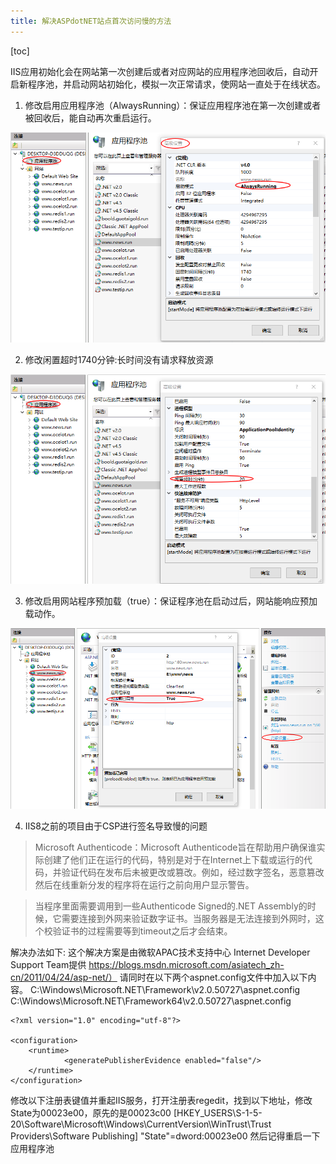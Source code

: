 ```yaml
---
title: 解决ASPdotNET站点首次访问慢的方法
---
```


[toc]

IIS应用初始化会在网站第一次创建后或者对应网站的应用程序池回收后，自动开启新程序池，并启动网站初始化，模拟一次正常请求，使网站一直处于在线状态。

1. 修改启用应用程序池（AlwaysRunning）：保证应用程序池在第一次创建或者被回收后，能自动再次重启运行。

![](https://raw.githubusercontent.com/OliverRen/olili_blog_img/master/解决ASPdotNET站点首次访问慢的方法/2020811/1597125020966.png)

2. 修改闲置超时1740分钟:长时间没有请求释放资源

![](https://raw.githubusercontent.com/OliverRen/olili_blog_img/master/解决ASPdotNET站点首次访问慢的方法/2020811/1597125020953.png)

3. 修改启用网站程序预加载（true）：保证程序池在启动过后，网站能响应预加载动作。

![](https://raw.githubusercontent.com/OliverRen/olili_blog_img/master/解决ASPdotNET站点首次访问慢的方法/2020811/1597125020964.png)

4. IIS8之前的项目由于CSP进行签名导致慢的问题

> Microsoft Authenticode：Microsoft Authenticode旨在帮助用户确保谁实际创建了他们正在运行的代码，特别是对于在Internet上下载或运行的代码，并验证代码在发布后未被更改或篡改。例如，经过数字签名，恶意篡改然后在线重新分发的程序将在运行之前向用户显示警告。

> 当程序里面需要调用到一些Authenticode Signed的.NET Assembly的时候，它需要连接到外网来验证数字证书。当服务器是无法连接到外网时，这个校验证书的过程需要等到timeout之后才会结束。

解决办法如下:
这个解决方案是由微软APAC技术支持中心 Internet Developer Support Team提供 https://blogs.msdn.microsoft.com/asiatech_zh-cn/2011/04/24/asp-net/）
请同时在以下两个aspnet.config文件中加入以下内容。
C:\Windows\Microsoft.NET\Framework\v2.0.50727\aspnet.config
C:\Windows\Microsoft.NET\Framework64\v2.0.50727\aspnet.config

```
<?xml version="1.0" encoding="utf-8"?>

<configuration>
    <runtime>
            <generatePublisherEvidence enabled="false"/>
    </runtime>
</configuration>
```

修改以下注册表键值并重起IIS服务，打开注册表regedit，找到以下地址，修改State为00023e00，原先的是00023c00
\[HKEY_USERS\S-1-5-20\Software\Microsoft\Windows\CurrentVersion\WinTrust\Trust Providers\Software Publishing]
"State"=dword:00023e00
然后记得重启一下应用程序池